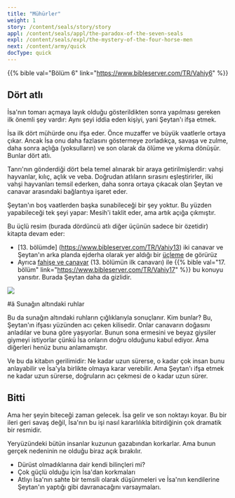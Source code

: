 ```yaml
---
title: "Mühürler"
weight: 1
story: /content/seals/story/story
appl: /content/seals/appl/the-paradox-of-the-seven-seals
expl: /content/seals/expl/the-mystery-of-the-four-horse-men
next: /content/army/quick
docType: quick
---
```



{{% bible val="Bölüm 6" link="https://www.bibleserver.com/TR/Vahiy6" %}}

## Dört atlı

İsa'nın tomarı açmaya layık olduğu gösterildikten sonra yapılması gereken ilk önemli şey vardır: Aynı şeyi iddia eden kişiyi, yani Şeytan'ı ifşa etmek.

İsa ilk dört mühürde onu ifşa eder. Önce muzaffer ve büyük vaatlerle ortaya çıkar. Ancak İsa onu daha fazlasını göstermeye zorladıkça, savaşa ve zulme, daha sonra açlığa (yoksulların) ve son olarak da ölüme ve yıkıma dönüşür. Bunlar dört atlı.

Tanrı'nın gönderdiği dört bela temel alınarak bir araya getirilmişlerdir: vahşi hayvanlar, kılıç, açlık ve veba. Doğrudan atlıların sırasını eşleştirirler, ilki vahşi hayvanları temsil ederken, daha sonra ortaya çıkacak olan Şeytan ve canavar arasındaki bağlantıya işaret eder.

Şeytan'ın boş vaatlerden başka sunabileceği bir şey yoktur. Bu yüzden yapabileceği tek şeyi yapar: Mesih'i taklit eder, ama artık açığa çıkmıştır.

Bu üçlü resim (burada dördüncü atlı diğer üçünün sadece bir özetidir) kitapta devam eder:
- [13. bölümde] (https://www.bibleserver.com/TR/Vahiy13) iki canavar ve Şeytan'ın arka planda ejderha olarak yer aldığı bir [üçleme](/içerik/canavarlar/hızlı) de görürüz
- Ayrıca [fahişe ve canavar](/content/harlot/quick) (13. bölümün ilk canavarı) ile {{% bible val="17. bölüm" link="https://www.bibleserver.com/TR/Vahiy17" %}} bu konuyu yansıtır. Burada Şeytan daha da gizlidir.

![](/images/trinity_en.jpg)

#ä Sunağın altındaki ruhlar

Bu da sunağın altındaki ruhların çığlıklarıyla sonuçlanır. Kim bunlar? Bu, Şeytan'ın ifşası yüzünden acı çeken kilisedir. Onlar canavarın doğasını anladılar ve buna göre yaşıyorlar. Bunun sona ermesini ve beyaz giysiler giymeyi istiyorlar çünkü İsa onların doğru olduğunu kabul ediyor. Ama diğerleri henüz bunu anlamamıştır. 

Ve bu da kitabın gerilimidir: Ne kadar uzun sürerse, o kadar çok insan bunu anlayabilir ve İsa'yla birlikte olmaya karar verebilir. Ama Şeytan'ı ifşa etmek ne kadar uzun sürerse, doğruların acı çekmesi de o kadar uzun sürer.

## Bitti

Ama her şeyin biteceği zaman gelecek. İsa gelir ve son noktayı koyar. Bu bir ileri geri savaş değil, İsa'nın bu işi nasıl kararlılıkla bitirdiğinin çok dramatik bir resmidir.

Yeryüzündeki bütün insanlar kuzunun gazabından korkarlar. Ama bunun gerçek nedeninin ne olduğu biraz açık bırakılır.
- Dürüst olmadıklarına dair kendi bilinçleri mi?
- Çok güçlü olduğu için İsa'dan korkmaları
- Atlıyı İsa'nın sahte bir temsili olarak düşünmeleri ve İsa'nın kendilerine Şeytan'ın yaptığı gibi davranacağını varsaymaları.